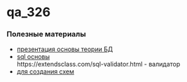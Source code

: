# qa_326
<h3>Полезные материалы</h3>
<ul>
<li><a href="https://docs.google.com/presentation/d/1bef5iEjtvom-LCLCmMW59-oNAbgtjoC4/edit?usp=sharing&ouid=110210230185254273727&rtpof=true&sd=true">презентация основы теории БД</a> <br></li>
<li><a href="https://docs.google.com/presentation/d/1BOpxVDGaiH63jyGNWqQ6HyZ2OSBL689S/edit?usp=sharing&ouid=110210230185254273727&rtpof=true&sd=true" target="_blank">sql основы</a> <br></li>
https://extendsclass.com/sql-validator.html - валидатор 
<li><a href="https://erdplus.com/" target="_blank">для создания схем</a> </li>
</ul>
